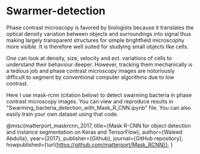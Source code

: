 # Swarmer-detection

Phase contrast microscopy is favored by biologists because it translates the optical density variation between objects and surroundings into signal thus making largely transparent structures for simple brightfield microscophy more visible. It is therefore well suited for studying small objects like cells.

One can look at density, size, velocity and ect. variations of cells to understand their behaviour deeper. However, tracking them mechanically is a tedious job and phase contrast microscopy images are notoriously difficult to segment by conventional computer algorithms due to low contrast. 

Here I use mask-rcnn (citation below) to detect swarming bacteria in phase contrast microscopy images. You can view and reproduce results in "Swarming_bacteria_detection_with_Mask_R_CNN.ipynb" file. You can also easily train your own dataset using that code.

@misc{matterport_maskrcnn_2017,
  title={Mask R-CNN for object detection and instance segmentation on Keras and TensorFlow},
  author={Waleed Abdulla},
  year={2017},
  publisher={Github},
  journal={GitHub repository},
  howpublished={\url{https://github.com/matterport/Mask_RCNN}},
}

